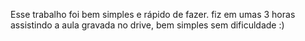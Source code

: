 Esse trabalho foi bem simples e rápido de fazer. fiz em umas 3 horas assistindo a aula gravada no drive, bem simples sem dificuldade :)
